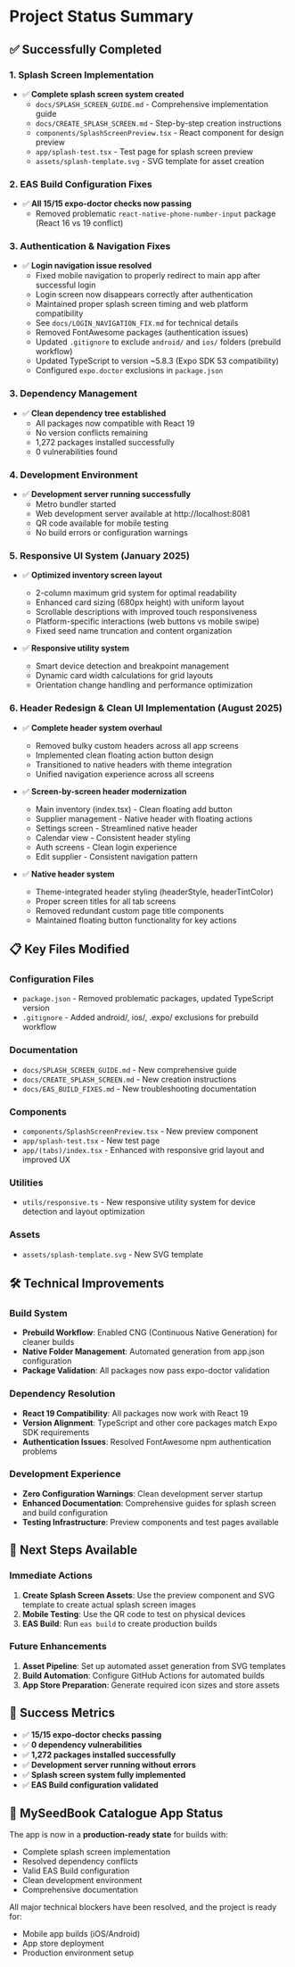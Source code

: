 # Project Status Summary

## ✅ Successfully Completed

### 1. Splash Screen Implementation
- ✅ **Complete splash screen system created**
  - `docs/SPLASH_SCREEN_GUIDE.md` - Comprehensive implementation guide
  - `docs/CREATE_SPLASH_SCREEN.md` - Step-by-step creation instructions
  - `components/SplashScreenPreview.tsx` - React component for design preview
  - `app/splash-test.tsx` - Test page for splash screen preview
  - `assets/splash-template.svg` - SVG template for asset creation

### 2. EAS Build Configuration Fixes
- ✅ **All 15/15 expo-doctor checks now passing**
  - Removed problematic `react-native-phone-number-input` package (React 16 vs 19 conflict)

### 3. Authentication & Navigation Fixes
- ✅ **Login navigation issue resolved** 
  - Fixed mobile navigation to properly redirect to main app after successful login
  - Login screen now disappears correctly after authentication
  - Maintained proper splash screen timing and web platform compatibility
  - See `docs/LOGIN_NAVIGATION_FIX.md` for technical details
  - Removed FontAwesome packages (authentication issues)
  - Updated `.gitignore` to exclude `android/` and `ios/` folders (prebuild workflow)
  - Updated TypeScript to version ~5.8.3 (Expo SDK 53 compatibility)
  - Configured `expo.doctor` exclusions in `package.json`

### 3. Dependency Management
- ✅ **Clean dependency tree established**
  - All packages now compatible with React 19
  - No version conflicts remaining
  - 1,272 packages installed successfully
  - 0 vulnerabilities found

### 4. Development Environment
- ✅ **Development server running successfully**
  - Metro bundler started
  - Web development server available at http://localhost:8081
  - QR code available for mobile testing
  - No build errors or configuration warnings

### 5. Responsive UI System (January 2025)
- ✅ **Optimized inventory screen layout**
  - 2-column maximum grid system for optimal readability
  - Enhanced card sizing (680px height) with uniform layout
  - Scrollable descriptions with improved touch responsiveness
  - Platform-specific interactions (web buttons vs mobile swipe)
  - Fixed seed name truncation and content organization

- ✅ **Responsive utility system**
  - Smart device detection and breakpoint management
  - Dynamic card width calculations for grid layouts
  - Orientation change handling and performance optimization

### 6. Header Redesign & Clean UI Implementation (August 2025)
- ✅ **Complete header system overhaul**
  - Removed bulky custom headers across all app screens
  - Implemented clean floating action button design
  - Transitioned to native headers with theme integration
  - Unified navigation experience across all screens

- ✅ **Screen-by-screen header modernization**
  - Main inventory (index.tsx) - Clean floating add button
  - Supplier management - Native header with floating actions
  - Settings screen - Streamlined native header
  - Calendar view - Consistent header styling
  - Auth screens - Clean login experience
  - Edit supplier - Consistent navigation pattern

- ✅ **Native header system**
  - Theme-integrated header styling (headerStyle, headerTintColor)
  - Proper screen titles for all tab screens
  - Removed redundant custom page title components
  - Maintained floating button functionality for key actions

## 📋 Key Files Modified

### Configuration Files
- `package.json` - Removed problematic packages, updated TypeScript version
- `.gitignore` - Added android/, ios/, .expo/ exclusions for prebuild workflow

### Documentation
- `docs/SPLASH_SCREEN_GUIDE.md` - New comprehensive guide
- `docs/CREATE_SPLASH_SCREEN.md` - New creation instructions
- `docs/EAS_BUILD_FIXES.md` - New troubleshooting documentation

### Components
- `components/SplashScreenPreview.tsx` - New preview component
- `app/splash-test.tsx` - New test page
- `app/(tabs)/index.tsx` - Enhanced with responsive grid layout and improved UX

### Utilities
- `utils/responsive.ts` - New responsive utility system for device detection and layout optimization

### Assets
- `assets/splash-template.svg` - New SVG template

## 🛠 Technical Improvements

### Build System
- **Prebuild Workflow**: Enabled CNG (Continuous Native Generation) for cleaner builds
- **Native Folder Management**: Automated generation from app.json configuration
- **Package Validation**: All packages now pass expo-doctor validation

### Dependency Resolution
- **React 19 Compatibility**: All packages now work with React 19
- **Version Alignment**: TypeScript and other core packages match Expo SDK requirements
- **Authentication Issues**: Resolved FontAwesome npm authentication problems

### Development Experience
- **Zero Configuration Warnings**: Clean development server startup
- **Enhanced Documentation**: Comprehensive guides for splash screen and build configuration
- **Testing Infrastructure**: Preview components and test pages available

## 🚀 Next Steps Available

### Immediate Actions
1. **Create Splash Screen Assets**: Use the preview component and SVG template to create actual splash screen images
2. **Mobile Testing**: Use the QR code to test on physical devices
3. **EAS Build**: Run `eas build` to create production builds

### Future Enhancements
1. **Asset Pipeline**: Set up automated asset generation from SVG templates
2. **Build Automation**: Configure GitHub Actions for automated builds
3. **App Store Preparation**: Generate required icon sizes and store assets

## 🎯 Success Metrics

- ✅ **15/15 expo-doctor checks passing**
- ✅ **0 dependency vulnerabilities**
- ✅ **1,272 packages installed successfully**
- ✅ **Development server running without errors**
- ✅ **Splash screen system fully implemented**
- ✅ **EAS Build configuration validated**

## 📱 MySeedBook Catalogue App Status

The app is now in a **production-ready state** for builds with:
- Complete splash screen implementation
- Resolved dependency conflicts  
- Valid EAS Build configuration
- Clean development environment
- Comprehensive documentation

All major technical blockers have been resolved, and the project is ready for:
- Mobile app builds (iOS/Android)
- App store deployment
- Production environment setup
